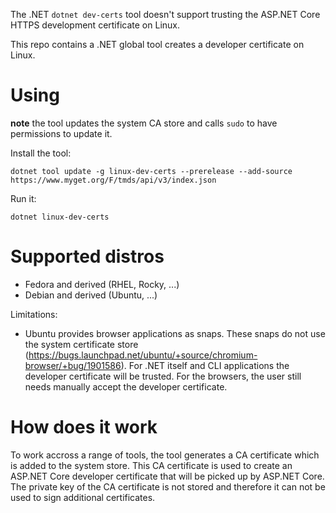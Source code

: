 The .NET `dotnet dev-certs` tool doesn't support trusting the ASP.NET Core HTTPS development certificate on Linux.

This repo contains a .NET global tool creates a developer certificate on Linux.

# Using

**note** the tool updates the system CA store and calls `sudo` to have permissions to update it.

Install the tool:
```
dotnet tool update -g linux-dev-certs --prerelease --add-source https://www.myget.org/F/tmds/api/v3/index.json
```

Run it:
```
dotnet linux-dev-certs
```

# Supported distros

- Fedora and derived (RHEL, Rocky, ...)
- Debian and derived (Ubuntu, ...)

Limitations:
- Ubuntu provides browser applications as snaps. These snaps do not use the system certificate store (https://bugs.launchpad.net/ubuntu/+source/chromium-browser/+bug/1901586). For .NET itself and CLI applications the developer certificate will be trusted. For the browsers, the user still needs manually accept the developer certificate.

# How does it work

To work accross a range of tools, the tool generates a CA certificate which is added to the system store. This CA certificate is used to create an ASP.NET Core developer certificate that will be picked up by ASP.NET Core. The private key of the CA certificate is not stored and therefore it can not be used to sign additional certificates.